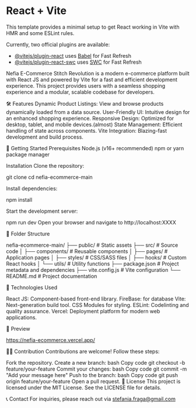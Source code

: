 # React + Vite

This template provides a minimal setup to get React working in Vite with HMR and
some ESLint rules.

Currently, two official plugins are available:

- [@vitejs/plugin-react](https://github.com/vitejs/vite-plugin-react/blob/main/packages/plugin-react/README.md)
  uses [Babel](https://babeljs.io/) for Fast Refresh
- [@vitejs/plugin-react-swc](https://github.com/vitejs/vite-plugin-react-swc)
  uses [SWC](https://swc.rs/) for Fast Refresh

Nefia E-Commerce Stitch Revolution is a modern e-commerce platform built with
React JS and powered by Vite for a fast and efficient development experience.
This project provides users with a seamless shopping experience and a modular,
scalable codebase for developers.

🛠 Features Dynamic Product Listings: View and browse products dynamically loaded
from a data source. User-Friendly UI: Intuitive design for an enhanced shopping
experience. Responsive Design: Optimized for desktop, tablet, and mobile
devices.(almost) State Management: Efficient handling of state across
components. Vite Integration: Blazing-fast development and build process.

🚀 Getting Started Prerequisites Node.js (v16+ recommended) npm or yarn package
manager

Installation Clone the repository:

git clone <repository-url> cd nefia-ecommerce-main

Install dependencies:

npm install

Start the development server:

npm run dev Open your browser and navigate to http://localhost:XXXX

📁 Folder Structure

nefia-ecommerce-main/ ├── public/ # Static assets ├── src/ # Source code │ ├──
components/ # Reusable components │ ├── pages/ # Application pages │ ├──
styles/ # CSS/SASS files │ ├── hooks/ # Custom React hooks │ └── utils/ #
Utility functions ├── package.json # Project metadata and dependencies ├──
vite.config.js # Vite configuration └── README.md # Project documentation

🔧 Technologies Used

React JS: Component-based front-end library. FireBase: for database Vite:
Next-generation build tool. CSS Modules for styling. ESLint: Codelinting and
quality assurance. Vercel: Deployment platform for modern web applications.

🎥 Preview

https://nefia-ecommerce.vercel.app/

🧑‍💻 Contribution Contributions are welcome! Follow these steps:

Fork the repository. Create a new branch: bash Copy code git checkout -b
feature/your-feature Commit your changes: bash Copy code git commit -m "Add your
message here" Push to the branch: bash Copy code git push origin
feature/your-feature Open a pull request. 📜 License This project is licensed
under the MIT License. See the LICENSE file for details.

📞 Contact For inquiries, please reach out via stefania.fraga@gmail.com
